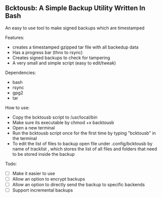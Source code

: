 ## Bcktousb: A Simple Backup Utility Written In Bash

An easy to use tool to make signed backups which are timestamped 


Features:
- creates a timestamped gzipped tar file with all backedup data
- Has a progress bar (thnx to rsync)
- Creates signed backups to check for tampering
- A very small and simple script (easy to edit/tweak)

Dependencies:
- bash
- rsync
- gpg2
- tar

How to use:
- Copy the bcktousb script to /usr/local/bin
- Make sure its executable by chmod +x backtousb
- Open a new terminal
- Run the bcktousb script once for the first time by typing "bcktousb" in the terminal
- To edit the list of files to backup open file under .config/bcktousb by name of tracklist , which stores the list of all files and folders that need to be stored inside the backup

Todo:
- [ ] Make it easier to use
- [ ] Allow an option to encrypt backups
- [ ] Allow an option to directly send the backup
     to specific backends
- [ ] Support incremental backups
